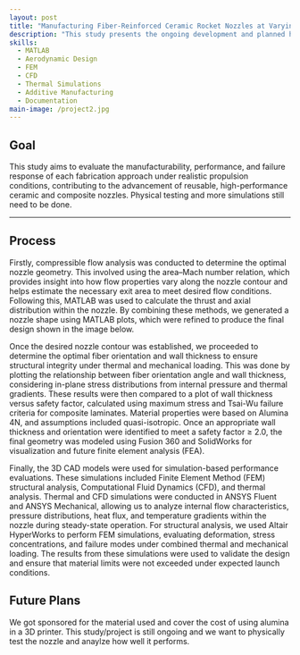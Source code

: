 ```yaml
---
layout: post
title: "Manufacturing Fiber-Reinforced Ceramic Rocket Nozzles at Varying Hoop Angles"
description: "This study presents the ongoing development and planned hot-fire validation of composite and ceramic rocket nozzles manufactured using two distinct methods: additive manufacturing and powder-based sintering. The designs utilize fiber-reinforced materials to endure extreme thermal and mechanical loads. Structural integrity and thermal resistance have been assessed through finite element (FEM) and computational fluid dynamics (CFD) simulations, while internal nozzle flow was analytically modeled using MATLAB and ANSYS."
skills:
  - MATLAB
  - Aerodynamic Design
  - FEM
  - CFD
  - Thermal Simulations
  - Additive Manufacturing
  - Documentation
main-image: /project2.jpg
---
```



## Goal
This study aims to evaluate the manufacturability, performance, and failure response of each fabrication approach under realistic propulsion conditions, contributing to the advancement of reusable, high-performance ceramic and composite nozzles. Physical testing and more simulations still need to be done. 

---
## Process
Firstly, compressible flow analysis was conducted to determine the optimal nozzle geometry. This involved using the area–Mach number relation, which provides insight into how flow properties vary along the nozzle contour and helps estimate the necessary exit area to meet desired flow conditions. Following this, MATLAB was used to calculate the thrust and axial distribution within the nozzle. By combining these methods, we generated a nozzle shape using MATLAB plots, which were refined to produce the final design shown in the image below.

Once the desired nozzle contour was established, we proceeded to determine the optimal fiber orientation and wall thickness to ensure structural integrity under thermal and mechanical loading. This was done by plotting the relationship between fiber orientation angle and wall thickness, considering in-plane stress distributions from internal pressure and thermal gradients. These results were then compared to a plot of wall thickness versus safety factor, calculated using maximum stress and Tsai-Wu failure criteria for composite laminates. Material properties were based on Alumina 4N, and assumptions included quasi-isotropic. Once an appropriate wall thickness and orientation were identified to meet a safety factor ≥ 2.0, the final geometry was modeled using Fusion 360 and SolidWorks for visualization and future finite element analysis (FEA).

Finally, the 3D CAD models were used for simulation-based performance evaluations. These simulations included Finite Element Method (FEM) structural analysis, Computational Fluid Dynamics (CFD), and thermal analysis. Thermal and CFD simulations were conducted in ANSYS Fluent and ANSYS Mechanical, allowing us to analyze internal flow characteristics, pressure distributions, heat flux, and temperature gradients within the nozzle during steady-state operation. For structural analysis, we used Altair HyperWorks to perform FEM simulations, evaluating deformation, stress concentrations, and failure modes under combined thermal and mechanical loading. The results from these simulations were used to validate the design and ensure that material limits were not exceeded under expected launch conditions.

## Future Plans 
We got sponsored for the material used and cover the cost of using alumina in a 3D printer. This study/project is still ongoing and we want to physically test the nozzle and anaylze how well it performs. 

